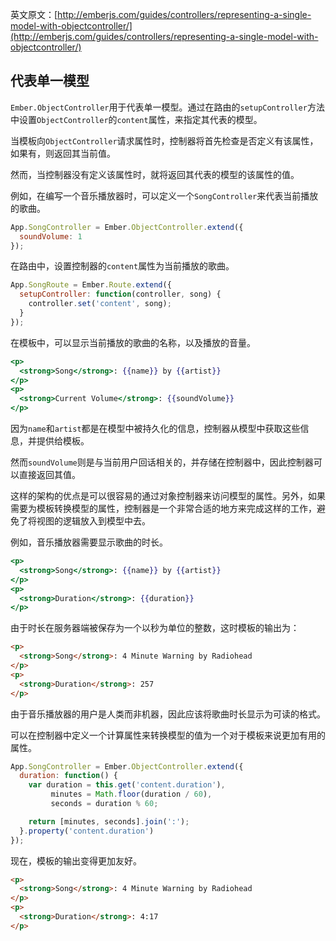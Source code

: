 英文原文：[http://emberjs.com/guides/controllers/representing-a-single-model-with-objectcontroller/](http://emberjs.com/guides/controllers/representing-a-single-model-with-objectcontroller/)

## 代表单一模型

`Ember.ObjectController`用于代表单一模型。通过在路由的`setupController`方法中设置`ObjectController`的`content`属性，来指定其代表的模型。

当模板向`ObjectController`请求属性时，控制器将首先检查是否定义有该属性，如果有，则返回其当前值。

然而，当控制器没有定义该属性时，就将返回其代表的模型的该属性的值。

例如，在编写一个音乐播放器时，可以定义一个`SongController`来代表当前播放的歌曲。

```javascript
App.SongController = Ember.ObjectController.extend({
  soundVolume: 1
});
```

在路由中，设置控制器的`content`属性为当前播放的歌曲。

```javascript
App.SongRoute = Ember.Route.extend({
  setupController: function(controller, song) {
    controller.set('content', song);
  }
});
```

在模板中，可以显示当前播放的歌曲的名称，以及播放的音量。

```handlebars
<p>
  <strong>Song</strong>: {{name}} by {{artist}}
</p>
<p>
  <strong>Current Volume</strong>: {{soundVolume}}
</p>
```

因为`name`和`artist`都是在模型中被持久化的信息，控制器从模型中获取这些信息，并提供给模板。

然而`soundVolume`则是与当前用户回话相关的，并存储在控制器中，因此控制器可以直接返回其值。

这样的架构的优点是可以很容易的通过对象控制器来访问模型的属性。另外，如果需要为模板转换模型的属性，控制器是一个非常合适的地方来完成这样的工作，避免了将视图的逻辑放入到模型中去。

例如，音乐播放器需要显示歌曲的时长。

```handlebars
<p>
  <strong>Song</strong>: {{name}} by {{artist}}
</p>
<p>
  <strong>Duration</strong>: {{duration}}
</p>
```

由于时长在服务器端被保存为一个以秒为单位的整数，这时模板的输出为：

```html
<p>
  <strong>Song</strong>: 4 Minute Warning by Radiohead
</p>
<p>
  <strong>Duration</strong>: 257
</p>
```

由于音乐播放器的用户是人类而非机器，因此应该将歌曲时长显示为可读的格式。

可以在控制器中定义一个计算属性来转换模型的值为一个对于模板来说更加有用的属性。

```javascript
App.SongController = Ember.ObjectController.extend({
  duration: function() {
    var duration = this.get('content.duration'),
         minutes = Math.floor(duration / 60),
         seconds = duration % 60;

    return [minutes, seconds].join(':');
  }.property('content.duration')
});
```

现在，模板的输出变得更加友好。

```html
<p>
  <strong>Song</strong>: 4 Minute Warning by Radiohead
</p>
<p>
  <strong>Duration</strong>: 4:17
</p>
```
